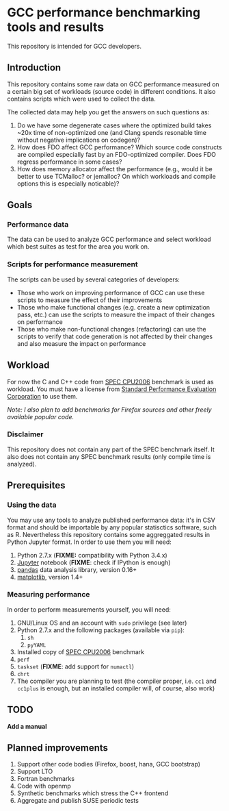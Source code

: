 # GCC performance benchmarking tools and results

This repository is intended for GCC developers.

## Introduction
This repository contains some raw data on GCC performance measured on a certain big set of workloads
(source code) in different conditions. It also contains scripts which were used to collect the data.

The collected data may help you get the answers on such questions as:

1. Do we have some degenerate cases where the optimized build takes ~20x time of non-optimized one (and Clang
spends resonable time without negative implications on codegen)?
2. How does FDO affect GCC performance? Which source code constructs are compiled especially fast by
an FDO-optimized compiler. Does FDO regress performance in some cases?
3. How does memory allocator affect the performance (e.g., would it be better to use TCMalloc? or jemalloc? On which
workloads and compile options this is especially noticable)?

## Goals

### Performance data
The data can be used to analyze GCC performance and select workload which best suites as test for the area you
work on.

### Scripts for performance measurement
The scripts can be used by several categories of developers:
* Those who work on improving performance of GCC can use these scripts to measure the effect of their improvements
* Those who make functional changes (e.g. create a new optimization pass, etc.) can use the scripts to measure the
impact of their changes on performance
* Those who make non-functional changes (refactoring) can use the scripts to verify that code generation is not
affected by their changes and also measure the impact on performance

## Workload
For now the C and C++ code from [SPEC CPU2006](https://www.spec.org/cpu2006/) benchmark is used as workload.
You must have a license from [Standard Performance Evaluation Corporation](https://www.spec.org/) to use them.

_Note: I also plan to add benchmarks for Firefox sources and other freely available popular code._

### Disclaimer
This repository does not contain any part of the SPEC benchmark itself. It also does not contain any SPEC benchmark
results (only compile time is analyzed).

## Prerequisites

### Using the data
You may use any tools to analyze published performance data: it's in CSV format and should be importable by any
popular statisctics software, such as R. Nevertheless this repository contains some aggreggated results in
Python Jupyter format. In order to use them you will need:

1. Python 2.7.x (**FIXME:** compatibility with Python 3.4.x)
2. [Jupyter](https://jupyter.org) notebook (**FIXME**: check if IPython is enough)
3. [pandas](http://pandas.pydata.org) data analysis library, version 0.16+
4. [matplotlib](http://matplotlib.org), version 1.4+

### Measuring performance
In order to perform measurements yourself, you will need:

1. GNU/Linux OS and an account with `sudo` privilege (see later)
2. Python 2.7.x and the following packages (available via `pip`):
    1. `sh`
    2. `pyYAML`
3. Installed copy of [SPEC CPU2006](https://www.spec.org/cpu2006/) benchmark
4. `perf`
5. `taskset` (**FIXME**: add support for `numactl`)
6. `chrt`
7. The compiler you are planning to test (the compiler proper, i.e. `cc1` and `cc1plus` is enough,
but an installed compiler will, of course, also work)

## TODO

**Add a manual**

## Planned improvements

1. Support other code bodies (Firefox, boost, hana, GCC bootstrap)
2. Support LTO
3. Fortran benchmarks
4. Code with openmp
5. Synthetic benchmarks which stress the C++ frontend
6. Aggregate and publish SUSE periodic tests
